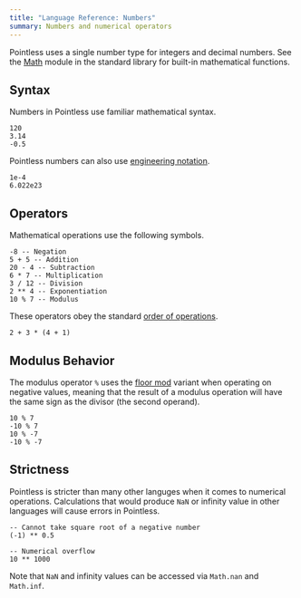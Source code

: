 ```yaml
---
title: "Language Reference: Numbers"
summary: Numbers and numerical operators
---
```


Pointless uses a single number type for integers and decimal numbers. See the
[Math](/stdlib/Math) module in the standard library for built-in mathematical
functions.

## Syntax

Numbers in Pointless use familiar mathematical syntax.

```ptls
120
3.14
-0.5
```

Pointless numbers can also use
[engineering notation](https://en.wikipedia.org/wiki/Engineering_notation).

```ptls
1e-4
6.022e23
```

## Operators

Mathematical operations use the following symbols.

```ptls
-8 -- Negation
5 + 5 -- Addition
20 - 4 -- Subtraction
6 * 7 -- Multiplication
3 / 12 -- Division
2 ** 4 -- Exponentiation
10 % 7 -- Modulus
```

These operators obey the standard
[order of operations](https://en.wikipedia.org/wiki/Order_of_operations).

```ptls
2 + 3 * (4 + 1)
```

## Modulus Behavior

The modulus operator `%` uses the
[floor mod](https://en.wikipedia.org/wiki/Modulo#Variants_of_the_definition)
variant when operating on negative values, meaning that the result of a modulus
operation will have the same sign as the divisor (the second operand).

```ptls
10 % 7
-10 % 7
10 % -7
-10 % -7
```

## Strictness

Pointless is stricter than many other languges when it comes to numerical
operations. Calculations that would produce `NaN` or infinity value in other
languages will cause errors in Pointless.

```ptls --panics
-- Cannot take square root of a negative number
(-1) ** 0.5
```

```ptls --panics
-- Numerical overflow
10 ** 1000
```

Note that `NaN` and infinity values can be accessed via `Math.nan` and
`Math.inf`.
